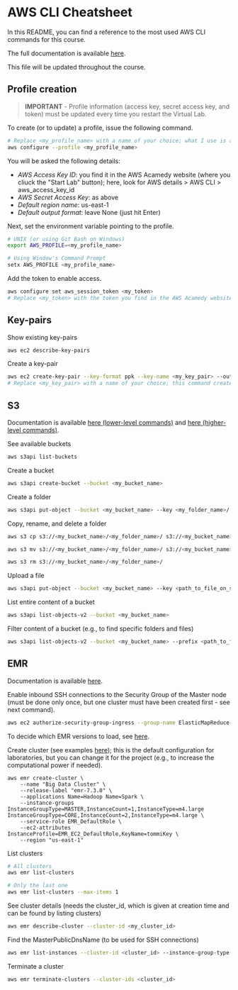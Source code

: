 # AWS CLI Cheatsheet

In this README, you can find a reference to the most used AWS CLI commands for this course.

The full documentation is available [here](https://awscli.amazonaws.com/v2/documentation/api/latest/reference/index.html#cli-aws).

This file will be updated throughout the course.

## Profile creation

>**IMPORTANT** - Profile information (access key, secret access key, and token) must be updated every time you restart the Virtual Lab.

To create (or to update) a profile, issue the following command.

```bash
# Replace <my_profile_name> with a name of your choice; what I use is aws-2425-class1-egallinucci (we will create another key-pair for class2)
aws configure --profile <my_profile_name> 
```

You will be asked the following details:
- *AWS Access Key ID*: you find it in the AWS Acamedy website (where you cliuck the "Start Lab" button); here, look for AWS details > AWS CLI > aws_access_key_id
- *AWS Secret Access Key*: as above
- *Default region name*: us-east-1
- *Default output format*: leave None (just hit Enter)

Next, set the environment variable pointing to the profile.

```bash
# UNIX (or using Git Bash on Windows)
export AWS_PROFILE=<my_profile_name>

# Using Window's Command Prompt
setx AWS_PROFILE <my_profile_name>
```

Add the token to enable access.

```bash
aws configure set aws_session_token <my_token>
# Replace <my_token> with the token you find in the AWS Acamedy website, together with the aws_access_key_id (see above)
```

## Key-pairs

Show existing key-pairs

```bash
aws ec2 describe-key-pairs
```

Create a key-pair
```bash
aws ec2 create-key-pair --key-format ppk --key-name <my_key_pair> --output text > keys/<my_key_pair>.ppk
# Replace <my_key_pair> with a name of your choice; this command creates the ppk and downloads it into the keys folder
```

## S3

Documentation is available [here (lower-level commands)](https://awscli.amazonaws.com/v2/documentation/api/latest/reference/s3/index.html#cli-aws-s3) and [here (higher-level commands)](https://awscli.amazonaws.com/v2/documentation/api/latest/reference/s3api/index.html#cli-aws-s3api).


See available buckets 
```bash
aws s3api list-buckets
```

Create a bucket
```bash
aws s3api create-bucket --bucket <my_bucket_name>
```

Create a folder
```bash
aws s3api put-object --bucket <my_bucket_name> --key <my_folder_name>/
```

Copy, rename, and delete a folder
```  bash
aws s3 cp s3://<my_bucket_name>/<my_folder_name>/ s3://<my_bucket_name>/<another_folder_name>/

aws s3 mv s3://<my_bucket_name>/<my_folder_name>/ s3://<my_bucket_name>/<another_folder_name>/

aws s3 rm s3://<my_bucket_name>/<my_folder_name>/
```

Upload a file

```bash
aws s3api put-object --bucket <my_bucket_name> --key <path_to_file_on_s3> --body <local_path_to_file>
```

List entire content of a bucket
```bash
aws s3api list-objects-v2 --bucket <my_bucket_name>
```

Filter content of a bucket (e.g., to find specific folders and files)
```bash
aws s3api list-objects-v2 --bucket <my_bucket_name> --prefix <path_to_filter_on>
```

## EMR

Documentation is available [here](https://awscli.amazonaws.com/v2/documentation/api/latest/reference/emr/index.html#cli-aws-emr).


Enable inbound SSH connections to the Security Group of the Master node (must be done only once, but one cluster must have been created first - see next command).

```bash
aws ec2 authorize-security-group-ingress --group-name ElasticMapReduce-master --ip-permissions IpProtocol=tcp,FromPort=22,ToPort=22,IpRanges="[{CidrIp=0.0.0.0/0}]"
```

To decide which EMR versions to load, see [here](https://docs.aws.amazon.com/emr/latest/ReleaseGuide/emr-release-components.html).

Create cluster (see examples [here](https://github.com/aws/aws-cli/blob/develop/awscli/examples/emr/create-cluster-examples.rst)); this is the default configuration for laboratories, but you can change it for the project (e.g., to increase the computational power if needed).

```
aws emr create-cluster \
    --name "Big Data Cluster" \
    --release-label "emr-7.3.0" \
    --applications Name=Hadoop Name=Spark \
    --instance-groups InstanceGroupType=MASTER,InstanceCount=1,InstanceType=m4.large InstanceGroupType=CORE,InstanceCount=2,InstanceType=m4.large \
    --service-role EMR_DefaultRole \
    --ec2-attributes InstanceProfile=EMR_EC2_DefaultRole,KeyName=tommiKey \
    --region "us-east-1"
```

List clusters

```bash
# All clusters
aws emr list-clusters 

# Only the last one
aws emr list-clusters --max-items 1
```

See cluster details (needs the cluster_id, which is given at creation time and can be found by listing clusters)

```bash
aws emr describe-cluster --cluster-id <my_cluster_id>
```

Find the MasterPublicDnsName (to be used for SSH connections)
```bash
aws emr list-instances --cluster-id <cluster_id> --instance-group-type MASTER
```

Terminate a cluster

```bash
aws emr terminate-clusters --cluster-ids <cluster_id>
```

